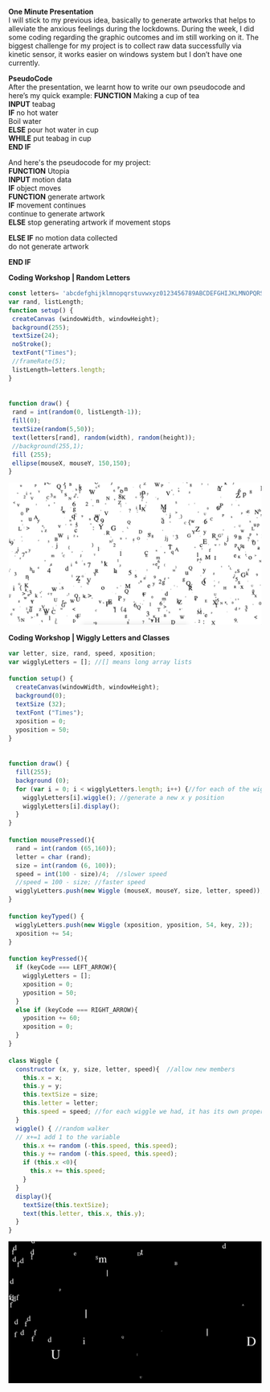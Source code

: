 **One Minute Presentation**<br/>
I will stick to my previous idea, basically to generate artworks that helps to alleviate the anxious feelings during the lockdowns. During the week, I did some coding regarding the graphic outcomes and im still working on it. The biggest challenge for my project is to collect raw data successfully via kinetic sensor, it works easier on windows system but I don’t have one currently. 

**PseudoCode**<br/>
After the presentation, we learnt how to write our own pseudocode and here’s my quick example:
**FUNCTION** Making a cup of tea<br/>
**INPUT** teabag<br/>
**IF** no hot water<br/>
	      Boil water<br/>
**ELSE** pour hot water in cup<br/>
**WHILE** put teabag in cup <br/>
**END IF**<br/>

And here's the pseudocode for my project:<br/>
**FUNCTION** Utopia<br/>
**INPUT** motion data<br/>
**IF** object moves <br/>
	**FUNCTION** generate artwork<br/>
	**IF** movement continues <br/>
	    continue to generate artwork<br/>
	**ELSE** stop generating artwork if movement stops<br/>

**ELSE IF** no motion data collected <br/>
	 do not generate artwork<br/>

**END IF** 

**Coding Workshop | Random Letters**<br/>
```javascript
const letters= 'abcdefghijklmnopqrstuvwxyz0123456789ABCDEFGHIJKLMNOPQRSTUVWXYZ{};:<>,.?/';
var rand, listLength;
function setup() {
 createCanvas (windowWidth, windowHeight);
 background(255);
 textSize(24);
 noStroke();
 textFont("Times");
 //frameRate(5);
 listLength=letters.length;
}


function draw() {
 rand = int(random(0, listLength-1));
 fill(0);
 textSize(random(5,50));
 text(letters[rand], random(width), random(height));
 //background(255,1);
 fill (255);
 ellipse(mouseX, mouseY, 150,150);
}
```
<img src = "images/randomletters.png">

**Coding Workshop | Wiggly Letters and Classes**<br/>
``` javascript
var letter, size, rand, speed, xposition;
var wigglyLetters = []; //[] means long array lists 

function setup() {
  createCanvas(windowWidth, windowHeight);
  background(0);
  textSize (32);
  textFont ("Times");
  xposition = 0;
  yposition = 50;
}


function draw() {
  fill(255); 
  background (0);
  for (var i = 0; i < wigglyLetters.length; i++) {//for each of the wiggly letters that we have 
    wigglyLetters[i].wiggle(); //generate a new x y position 
    wigglyLetters[i].display();
  }        
}

function mousePressed(){
  rand = int(random (65,160));
  letter = char (rand);
  size = int(random (6, 100));
  speed = int(100 - size)/4;  //slower speed
  //speed = 100 - size; //faster speed
  wigglyLetters.push(new Wiggle (mouseX, mouseY, size, letter, speed));
}

function keyTyped() { 
  wigglyLetters.push(new Wiggle (xposition, yposition, 54, key, 2));
  xposition += 54; 
}

function keyPressed(){
  if (keyCode === LEFT_ARROW){
    wigglyLetters = [];
    xposition = 0;
    yposition = 50;
  }
  else if (keyCode === RIGHT_ARROW){
    yposition += 60;
    xposition = 0;
  }
}

class Wiggle { 
  constructor (x, y, size, letter, speed){  //allow new members
    this.x = x;
    this.y = y;
    this.textSize = size;
    this.letter = letter;
    this.speed = speed; //for each wiggle we had, it has its own property 
  } 
  wiggle() { //random walker
  // x+=1 add 1 to the variable
    this.x += random (-this.speed, this.speed);
    this.y += random (-this.speed, this.speed);
    if (this.x <0){
      this.x += this.speed;
    }
  }
  display(){
    textSize(this.textSize);
    text(this.letter, this.x, this.y);
  }
}
```
<img src = "images/wigglyletters.png">
